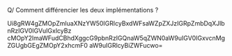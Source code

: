 Q/ Comment différencier les deux implémentations ?

Ui8gRW4gZMOpZmluaXNzYW50IGRlcyBxdWFsaWZpZXJzIGRpZmbDqXJlbnRzIGV0IGVuIGxlcyBz
cMOpY2lmaWFudCBhdXggcG9pbnRzIGQnaW5qZWN0aW9uIGV0IGxvcnMgZGUgbGEgZMOpY2xhcmF0
aW9uIGRlcyBiZWFucwo=
